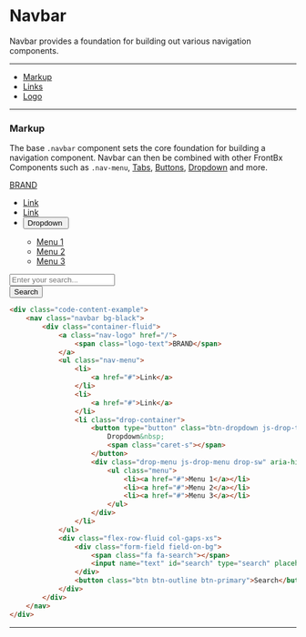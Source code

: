 # Navbar

Navbar provides a foundation for building out various navigation components.

---

*   [Markup](#markup)
*   [Links](#links)
*   [Logo](#links)

---

### Markup

The base `.navbar` component sets the core foundation for building a navigation component. Navbar can then be combined with other FrontBx Components such as `.nav-menu`, [Tabs](../tabs/index.html), [Buttons](../../forms/buttons/index.html), [Dropdown](../../forms/dropdown/index.html) and more.

<div class="code-content-example">
    <nav class="navbar bg-black">
        <div class="container-fluid">
            <a class="nav-logo" href="/">
                <span class="logo-text">BRAND</span>
            </a>      
            <ul class="nav-menu">
                <li>
                    <a href="#">Link</a>
                </li>
                <li>
                    <a href="#">Link</a>
                </li>
                <li class="drop-container">
                    <button type="button" class="btn-dropdown js-drop-trigger" aria-pressed="false">
                        Dropdown&nbsp;
                        <span class="caret-s"></span>
                    </button>
                    <div class="drop-menu js-drop-menu drop-sw" aria-hidden="true">
                        <ul class="menu"> 
                            <li><a href="#">Menu 1</a></li>
                            <li><a href="#">Menu 2</a></li>
                            <li><a href="#">Menu 3</a></li>
                        </ul>
                    </div>
                </li>
            </ul>
            <div class="flex-row-fluid col-gaps-xs">
                <div class="form-field field-on-bg">
                    <span class="fa fa-search"></span>
                    <input name="text" id="search" type="search" placeholder="Enter your search...">
                </div>
                <button class="btn btn-outline btn-primary">Search</button>
            </div>
        </div>
    </nav>
</div>

```html
<div class="code-content-example">
    <nav class="navbar bg-black">
        <div class="container-fluid">
            <a class="nav-logo" href="/">
                <span class="logo-text">BRAND</span>
            </a>      
            <ul class="nav-menu">
                <li>
                    <a href="#">Link</a>
                </li>
                <li>
                    <a href="#">Link</a>
                </li>
                <li class="drop-container">
                    <button type="button" class="btn-dropdown js-drop-trigger" aria-pressed="false">
                        Dropdown&nbsp;
                        <span class="caret-s"></span>
                    </button>
                    <div class="drop-menu js-drop-menu drop-sw" aria-hidden="true">
                        <ul class="menu"> 
                            <li><a href="#">Menu 1</a></li>
                            <li><a href="#">Menu 2</a></li>
                            <li><a href="#">Menu 3</a></li>
                        </ul>
                    </div>
                </li>
            </ul>
            <div class="flex-row-fluid col-gaps-xs">
                <div class="form-field field-on-bg">
                    <span class="fa fa-search"></span>
                    <input name="text" id="search" type="search" placeholder="Enter your search...">
                </div>
                <button class="btn btn-outline btn-primary">Search</button>
            </div>
        </div>
    </nav>
</div>
```

---
